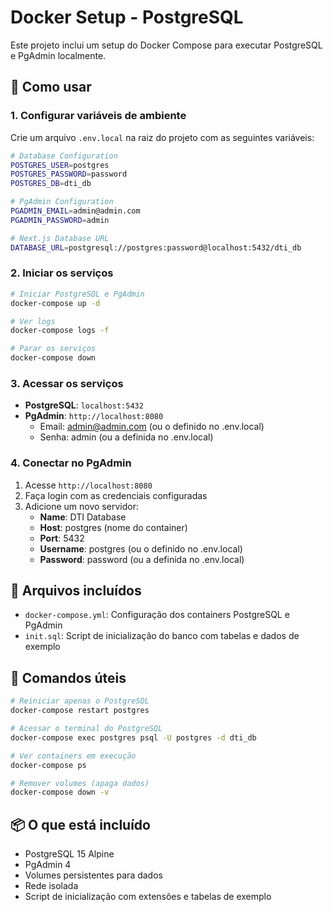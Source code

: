 # Docker Setup - PostgreSQL

Este projeto inclui um setup do Docker Compose para executar PostgreSQL e PgAdmin localmente.

## 🚀 Como usar

### 1. Configurar variáveis de ambiente

Crie um arquivo `.env.local` na raiz do projeto com as seguintes variáveis:

```bash
# Database Configuration
POSTGRES_USER=postgres
POSTGRES_PASSWORD=password
POSTGRES_DB=dti_db

# PgAdmin Configuration
PGADMIN_EMAIL=admin@admin.com
PGADMIN_PASSWORD=admin

# Next.js Database URL
DATABASE_URL=postgresql://postgres:password@localhost:5432/dti_db
```

### 2. Iniciar os serviços

```bash
# Iniciar PostgreSQL e PgAdmin
docker-compose up -d

# Ver logs
docker-compose logs -f

# Parar os serviços
docker-compose down
```

### 3. Acessar os serviços

- **PostgreSQL**: `localhost:5432`
- **PgAdmin**: `http://localhost:8080`
  - Email: admin@admin.com (ou o definido no .env.local)
  - Senha: admin (ou a definida no .env.local)

### 4. Conectar no PgAdmin

1. Acesse `http://localhost:8080`
2. Faça login com as credenciais configuradas
3. Adicione um novo servidor:
   - **Name**: DTI Database
   - **Host**: postgres (nome do container)
   - **Port**: 5432
   - **Username**: postgres (ou o definido no .env.local)
   - **Password**: password (ou a definida no .env.local)

## 📁 Arquivos incluídos

- `docker-compose.yml`: Configuração dos containers PostgreSQL e PgAdmin
- `init.sql`: Script de inicialização do banco com tabelas e dados de exemplo

## 🔧 Comandos úteis

```bash
# Reiniciar apenas o PostgreSQL
docker-compose restart postgres

# Acessar o terminal do PostgreSQL
docker-compose exec postgres psql -U postgres -d dti_db

# Ver containers em execução
docker-compose ps

# Remover volumes (apaga dados)
docker-compose down -v
```

## 📦 O que está incluído

- PostgreSQL 15 Alpine
- PgAdmin 4
- Volumes persistentes para dados
- Rede isolada
- Script de inicialização com extensões e tabelas de exemplo
